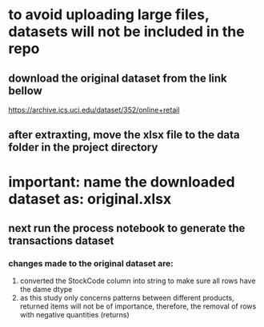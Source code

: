 

# to avoid uploading large files, datasets will not be included in the repo
## download the original dataset from the link bellow
https://archive.ics.uci.edu/dataset/352/online+retail

## after extraxting, move the xlsx file to the data folder in the project directory
# important: name the downloaded dataset as: original.xlsx
## next run the process notebook to generate the transactions dataset

### changes made to the original dataset are:
<ol>
    <li>converted the StockCode column into string to make sure all rows have the dame dtype</li>
    <li>as this study only concerns patterns between different products, returned items will not be of importance, therefore, the removal of rows with negative quantities (returns)</li>
</ol>
